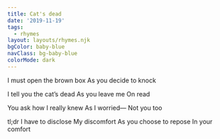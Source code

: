 ```yaml
---
title: Cat's dead
date: '2019-11-19'
tags:
  - rhymes
layout: layouts/rhymes.njk
bgColor: baby-blue
navClass: bg-baby-blue
colorMode: dark
---
```


I must open
the brown box
As you decide
to knock

I tell you
the cat’s dead
As you leave me
On read

You ask how
I really knew
As I worried—
Not you too

tl;dr
I have to disclose
My discomfort
As you choose to repose
In your comfort
